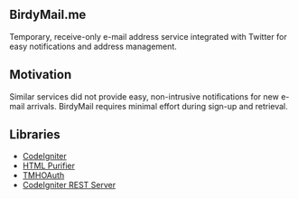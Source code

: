 ## BirdyMail.me
Temporary, receive-only e-mail address service integrated with Twitter for easy notifications and address management.

## Motivation
Similar services did not provide easy, non-intrusive notifications for new e-mail arrivals. BirdyMail requires minimal effort during sign-up and retrieval.

## Libraries
* [CodeIgniter](http://ellislab.com/codeigniter)
* [HTML Purifier](http://htmlpurifier.org/)
* [TMHOAuth](https://github.com/themattharris/tmhOAuth)
* [CodeIgniter REST Server](https://github.com/philsturgeon/codeigniter-restserver) 